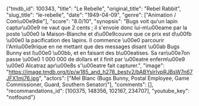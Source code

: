 {"tmdb_id": 100343, "title": "Le Rebelle", "original_title": "Rebel Rabbit", "slug_title": "le-rebelle", "date": "1949-04-09", "genre": ["Animation / Com\u00e9die"], "score": "8.0/10", "synopsis": "Bugs voit qu'un lapin captur\u00e9 ne vaut que 2 cents ; il s'envoie donc lui-m\u00eame par la poste \u00e0 la Maison-Blanche et d\u00e9couvre que ce prix est d\u00fb \u00e0 la pacification des lapins. Il commence \u00e0 parcourir l'Am\u00e9rique en ne mettant que des messages disant \u00ab Bugs Bunny est l\u00e0 \u00bb, et en faisant des b\u00eatises. Sa ran\u00e7on passe \u00e0 1 000 000 de dollars et il finit par \u00eatre enferm\u00e9 \u00e0 Alcatraz apr\u00e8s s'\u00eatre fait capturer.", "image": "https://image.tmdb.org/t/p/w185_and_h278_bestv2/bABYsIrIvpRJBsW7n67JFX1mj76.jpg", "actors": ["Mel Blanc (Bugs Bunny, Postal Employee, Game Commissioner, Guard, Southern Senator)"], "comments": [], "recommandations_id": [100375, 148356, 102167, 234707], "youtube_key": "notfound"}